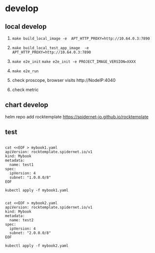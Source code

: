 # develop

## local develop

1. `make build_local_image -e  APT_HTTP_PROXY=http://10.64.0.3:7890`

2. `make build_local_test_app_image  -e APT_HTTP_PROXY=http://10.64.0.3:7890 `

3. `make e2e_init`
    `make e2e_init -e PROJECT_IMAGE_VERSION=XXXX`

4. `make e2e_run`

5. check proscope, browser visits http://NodeIP:4040

6. check metric

## chart develop

helm repo add rocktemplate https://spidernet-io.github.io/rocktemplate

## test

```shell

cat <<EOF > mybook1.yaml
apiVersion: rocktemplate.spidernet.io/v1
kind: Mybook
metadata:
  name: test1
spec:
  ipVersion: 4
  subnet: "1.0.0.0/8"
EOF

kubectl apply -f mybook1.yaml


cat <<EOF > mybook2.yaml
apiVersion: rocktemplate.spidernet.io/v1
kind: Mybook
metadata:
  name: test2
spec:
  ipVersion: 4
  subnet: "2.0.0.0/8"
EOF

kubectl apply -f mybook2.yaml


```
